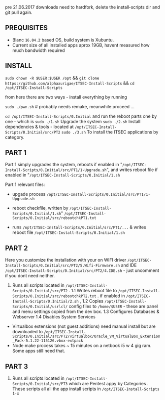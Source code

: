 
pre 21.06.2017 downloads need to hardfork, delete the install-scripts dir and git pull again.
## PREQUISITES

- Blanc `16.04.2` based OS, build system is Xubuntu.
- Current size of all installed apps aprox 19GB, havent measured how much bandwidth required 

## INSTALL

`sudo chown -R $USER:$USER /opt` && `git clone https://github.com/alphaaurigae/ITSEC-Install-Scripts` && `cd /opt/ITSEC-Install-Scripts`

from here there are two ways - install everything by running 

`sudo ./pwn.sh` # probably needs remake, meanwhile proceed ...

`cd /opt/ITSEC-Install-Scripts/0.Initial`
and run the reboot parts one by one - 
which is 
`sudo ./1.sh` Upgrade the system
`sudo ./2.sh` Install dependencies & tools - located at `/opt/ITSEC-Install-Scripts/0.Initial/src/PT2`
`sudo ./3.sh` To install the ITSEC applications by category.

## PART 1 

Part 1 simply upgrades the system, reboots if enabled in "`/opt/ITSEC-Install-Scripts/0.Initial/src/PT1/1-Upgrade.sh`", 
and writes reboot file if enabled in   "`/opt/ITSEC-Install-Scripts/0.Initial/1.sh`

Part 1 relevant files:
 - upgade process
`/opt/ITSEC-Install-Scripts/0.Initial/src/PT1/1-Upgrade.sh`

 - reboot checkfile, written by `/opt/ITSEC-Install-Scripts/0.Initial/1.sh`"
`/opt/ITSEC-Install-Scripts/0.Initial/src/rebootchkPT1.txt`

- runs `/opt/ITSEC-Install-Scripts/0.Initial/src/PT1/...` & writes reboot file
`/opt/ITSEC-Install-Scripts/0.Initial/1.sh`


## PART 2 

Here you customize the installation with your on WIFI driver `/opt/ITSEC-Install-Scripts/0.Initial/src/PT2/5.Wifi-Firmware.sh`
and IDE `/opt/ITSEC-Install-Scripts/0.Initial/src/PT2/4.IDE.sh` - just uncomment if you dont need neither.

1. Runs all scripts located in `/opt/ITSEC-Install-Scripts/0.Initial/src/PT2` .
1.1 Writes reboot file to `/opt/ITSEC-Install-Scripts/0.Initial/src/rebootchkPT2.txt` . if enabled in `/opt/ITSEC-Install-Scripts/0.Initial/2.sh` ,
1.2 Copies `/opt/ITSEC-Install-Scripts/0.Initial/usrlcl/` config files to `/home/$USER` - these are panel and menu settings copied from the dev box.
1.3 Configures Databases & Webserver
1.4 Disables System Services

- Virtualbox extensions (not guest additions) need manual install but are downloaded to `/opt/ITSEC-Install-Scripts/0.Initial/src/PT2/virtualbox/Oracle_VM_VirtualBox_Extension_Pack-5.1.22-115126.vbox-extpack`
- Node make process takes ~ 15 minutes on a netbook i5 w 4 gig ram. Some apps still need that.


## PART 3

1. Runs all scripts located in `/opt/ITSEC-Install-Scripts/0.Initial/src/PT3` which are Pentest appy by Categories .
 These scripts all all the app install scripts in `/opt/ITSEC-Install-Scripts 1-x`




